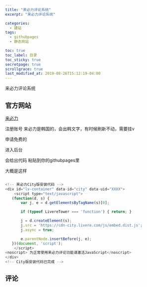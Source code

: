 ```yaml
---
title: "来必力评论系统"
excerpt: "来必力评论系统"

categories:
  - 建站
tags:
  - githubpages
  - 静态网站

toc: true
toc_label: 目录
toc_sticky: true
secretpage: true
scrollgrace: true
last_modified_at: 2019-08-26T15:12:19-04:00
---
```


来必力评论系统

## 官方网站

[来必力](https://www.livere.com/my_Livere)

注册账号 来必力是韩国的，会出韩文字，有时候刷新不动，需要挂v

申请免费的

进入后台

会给出代码 粘贴到你的githubpages里

大概是这样

```js

<!-- 来必力City版安装代码 -->
<div id="lv-container" data-id="city" data-uid="XXXX">
    <script type="text/javascript">
   (function(d, s) {
       var j, e = d.getElementsByTagName(s)[0];

       if (typeof LivereTower === 'function') { return; }

       j = d.createElement(s);
       j.src = 'https://cdn-city.livere.com/js/embed.dist.js';
       j.async = true;

       e.parentNode.insertBefore(j, e);
   })(document, 'script');
    </script>
<noscript> 为正常使用来必力评论功能请激活JavaScript</noscript>
</div>
<!-- City版安装代码已完成 -->

```




## 评论




